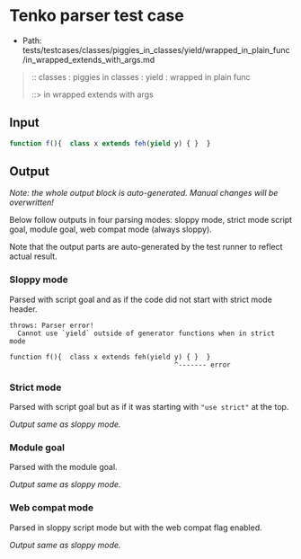# Tenko parser test case

- Path: tests/testcases/classes/piggies_in_classes/yield/wrapped_in_plain_func/in_wrapped_extends_with_args.md

> :: classes : piggies in classes : yield : wrapped in plain func
>
> ::> in wrapped extends with args

## Input

`````js
function f(){  class x extends feh(yield y) { }  }
`````

## Output

_Note: the whole output block is auto-generated. Manual changes will be overwritten!_

Below follow outputs in four parsing modes: sloppy mode, strict mode script goal, module goal, web compat mode (always sloppy).

Note that the output parts are auto-generated by the test runner to reflect actual result.

### Sloppy mode

Parsed with script goal and as if the code did not start with strict mode header.

`````
throws: Parser error!
  Cannot use `yield` outside of generator functions when in strict mode

function f(){  class x extends feh(yield y) { }  }
                                         ^------- error
`````

### Strict mode

Parsed with script goal but as if it was starting with `"use strict"` at the top.

_Output same as sloppy mode._

### Module goal

Parsed with the module goal.

_Output same as sloppy mode._

### Web compat mode

Parsed in sloppy script mode but with the web compat flag enabled.

_Output same as sloppy mode._
